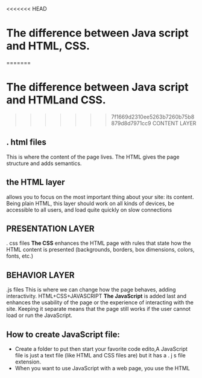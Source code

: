 <<<<<<< HEAD
# The difference between **Java script** and **HTML**, **CSS**.
=======
# The difference between **Java script** and **HTML**and **CSS**.
>>>>>>> 7f1669d2310ee5263b7260b75b8879d8d7971cc9
CONTENT LAYER
## . html files
This is where the content of
the page lives. The HTML gives
the page structure and adds
semantics.
## the HTML layer
allows you to focus on the most
important thing about your site:
its content.
Being plain HTML, this layer
should work on all kinds of
devices, be accessible to all
users, and load quite quickly on
slow connections 
## PRESENTATION LAYER
. css files
**The CSS** enhances the HTML
page with rules that state how
the HTML content is presented
(backgrounds, borders, box
dimensions, colors, fonts, etc.)
## BEHAVIOR LAYER
.js files
This is where we can change
how the page behaves, adding
interactivity.
HTML+CSS+JAVASCRIPT
**The JavaScript** is added last
and enhances the usability of
the page or the experience of
interacting with the site.
Keeping it separate means
that the page still works if the
user cannot load or run the
JavaScript.
## How to create **JavaScript file**:
- Create a folder to put then start
 your favorite code edito,A JavaScript file is just a
text file (like HTML and CSS
files are) but it has a . j s file
extension.
- When you want to use JavaScript with a web page, you use the HTML
<script> element to tell the browser it is coming across a script.Its s re attribute tells people where the JavaScript file is stored.
## For example:
*<html>
*<body>
*<hl>Constructive &amp ; Co. </ hl>
*<script src="js/ add-content.js"></ script>
*<p>For all orders and i nquiries please cal l
*<em>SSS-3344</ em></ p>
*</ body>
*</html>
<<<<<<< HEAD
![java](https://thumbs.dreamstime.com/b/javascript-logo-javascript-logo-white-background-vector-format-available-136765881.jpg)
=======
![HTML](https://res.cloudinary.com/practicaldev/image/fetch/s--ohpJlve1--/c_imagga_scale,f_auto,fl_progressive,h_420,q_auto,w_1000/https://res.cloudinary.com/drquzbncy/image/upload/v1586605549/javascript_banner_sxve2l.jpg)
>>>>>>> 7f1669d2310ee5263b7260b75b8879d8d7971cc9

